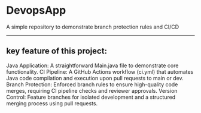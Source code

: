 # DevopsApp
A simple repository to demonstrate branch protection rules and CI/CD
__________________________________________________________________________________
key feature of this project:
----------------------------
Java Application: A straightforward Main.java file to demonstrate core functionality.
CI Pipeline: A GitHub Actions workflow (ci.yml) that automates Java code compilation and execution upon pull requests to main or dev.
Branch Protection: Enforced branch rules to ensure high-quality code merges, requiring CI pipeline checks and reviewer approvals.
Version Control: Feature branches for isolated development and a structured merging process using pull requests.
